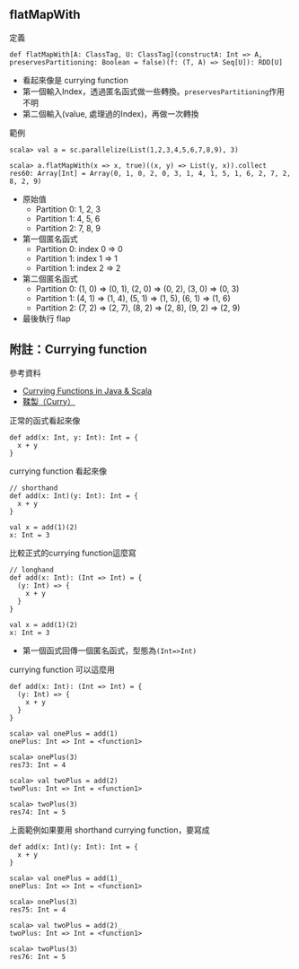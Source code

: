 ## flatMapWith

定義
```
def flatMapWith[A: ClassTag, U: ClassTag](constructA: Int => A, preservesPartitioning: Boolean = false)(f: (T, A) => Seq[U]): RDD[U]
```
- 看起來像是 currying function
- 第一個輸入Index，透過匿名函式做一些轉換。```preservesPartitioning```作用不明
- 第二個輸入(value, 處理過的Index)，再做一次轉換

範例
```
scala> val a = sc.parallelize(List(1,2,3,4,5,6,7,8,9), 3)

scala> a.flatMapWith(x => x, true)((x, y) => List(y, x)).collect
res60: Array[Int] = Array(0, 1, 0, 2, 0, 3, 1, 4, 1, 5, 1, 6, 2, 7, 2, 8, 2, 9)
```
- 原始值
    - Partition 0: 1, 2, 3
    - Partition 1: 4, 5, 6
    - Partition 2: 7, 8, 9
- 第一個匿名函式
    - Partition 0: index 0 => 0
    - Partition 1: index 1 => 1
    - Partition 1: index 2 => 2
- 第二個匿名函式
    - Partition 0: (1, 0) => (0, 1), (2, 0) => (0, 2), (3, 0) => (0, 3)
    - Partition 1: (4, 1) => (1, 4), (5, 1) => (1, 5), (6, 1) => (1, 6)
    - Partition 2: (7, 2) => (2, 7), (8, 2) => (2, 8), (9, 2) => (2, 9)
- 最後執行 flap


## 附註：Currying function

參考資料
- [Currying Functions in Java & Scala
](http://baddotrobot.com/blog/2013/07/21/curried-functions/)
- [鞣製（Curry）](http://openhome.cc/Gossip/Scala/Curry.html)

正常的函式看起來像
```
def add(x: Int, y: Int): Int = {
  x + y
}
```

currying function 看起來像
```
// shorthand
def add(x: Int)(y: Int): Int = {
  x + y
}

val x = add(1)(2)
x: Int = 3
```

比較正式的currying function這麼寫
```
// longhand
def add(x: Int): (Int => Int) = {
  (y: Int) => {
    x + y
  }
}

val x = add(1)(2)
x: Int = 3
```
- 第一個函式回傳一個匿名函式，型態為```(Int=>Int)```

currying function 可以這麼用
```
def add(x: Int): (Int => Int) = {
  (y: Int) => {
    x + y
  }
}

scala> val onePlus = add(1)
onePlus: Int => Int = <function1>

scala> onePlus(3)
res73: Int = 4

scala> val twoPlus = add(2)
twoPlus: Int => Int = <function1>

scala> twoPlus(3)
res74: Int = 5
```

上面範例如果要用 shorthand currying function，要寫成
```
def add(x: Int)(y: Int): Int = {
  x + y
}

scala> val onePlus = add(1)_
onePlus: Int => Int = <function1>

scala> onePlus(3)
res75: Int = 4

scala> val twoPlus = add(2)_
twoPlus: Int => Int = <function1>

scala> twoPlus(3)
res76: Int = 5
```
